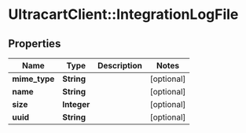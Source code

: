 # UltracartClient::IntegrationLogFile

## Properties
Name | Type | Description | Notes
------------ | ------------- | ------------- | -------------
**mime_type** | **String** |  | [optional] 
**name** | **String** |  | [optional] 
**size** | **Integer** |  | [optional] 
**uuid** | **String** |  | [optional] 


